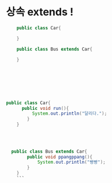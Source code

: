 # 상속 extends !
```java
    public class Car{

    }

    public class Bus extends Car{

    }
    
    
```    
```java 
    
    
    
    
public class Car{
      public void run(){
          System.out.println("달리다.");
        }
    }
    
    
    
```
```java
  public class Bus extends Car{
        public void ppangppang(){
            System.out.println("빵빵");
        }       
    }
    ```
